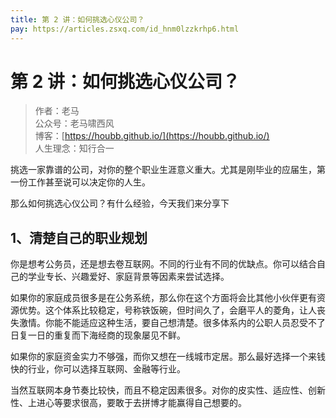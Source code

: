 ```yaml
---
title: 第 2 讲：如何挑选心仪公司？
pay: https://articles.zsxq.com/id_hnm0lzzkrhp6.html
---
```


#  第 2 讲：如何挑选心仪公司？

> 作者：老马
> <br/>公众号：老马啸西风
> <br/> 博客：[https://houbb.github.io/](https://houbb.github.io/)
> <br/> 人生理念：知行合一

挑选一家靠谱的公司，对你的整个职业生涯意义重大。尤其是刚毕业的应届生，第一份工作甚至说可以决定你的人生。

那么如何挑选心仪公司？有什么经验，今天我们来分享下


## 1、清楚自己的职业规划

你是想考公务员，还是想去卷互联网。不同的行业有不同的优缺点。你可以结合自己的学业专长、兴趣爱好、家庭背景等因素来尝试选择。

如果你的家庭成员很多是在公务系统，那么你在这个方面将会比其他小伙伴更有资源优势。这个体系比较稳定，号称铁饭碗，但时间久了，会磨平人的菱角，让人丧失激情。你能不能适应这种生活，要自己想清楚。很多体系内的公职人员忍受不了日复一日的重复而下海经商的现象屡见不鲜。

如果你的家庭资金实力不够强，而你又想在一线城市定居。那么最好选择一个来钱快的行业，你可以选择互联网、金融等行业。

当然互联网本身节奏比较快，而且不稳定因素很多。对你的皮实性、适应性、创新性、上进心等要求很高，要敢于去拼博才能赢得自己想要的。